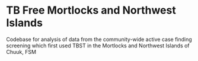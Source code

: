 # TB Free Mortlocks and Northwest Islands
 Codebase for analysis of data from the community-wide active case finding screening which first used TBST in the Mortlocks and Northwest Islands of Chuuk, FSM
